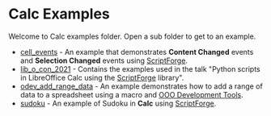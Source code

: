 # Calc Examples

Welcome to Calc examples folder. Open a sub folder to get to an example.

- [cell_events](./cell_events/) - An example that demonstrates **Content Changed** events and **Selection Changed** events using [ScriptForge].
- [lib_o_con_2021](./lib_o_con_2021/) - Contains the examples used in the talk "Python scripts in LibreOffice Calc using the [ScriptForge] library".
- [odev_add_range_data](./odev_add_range_data/) - An example demonstrates how to add a range of data to a spreadsheet using a macro and [OOO Development Tools].
- [sudoku](./sudoku/) - An example of Sudoku in **Calc** using [ScriptForge].

[ScriptForge]: https://gitlab.com/LibreOfficiant/scriptforge
[OOO Development Tools]: https://python-ooo-dev-tools.readthedocs.io/en/latest/

